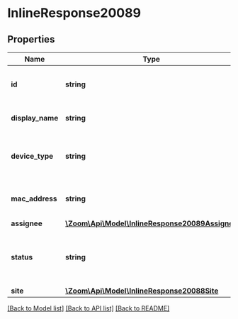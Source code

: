 # InlineResponse20089

## Properties
Name | Type | Description | Notes
------------ | ------------- | ------------- | -------------
**id** | **string** | Device ID - Unique Identifier of the Device. | [optional] 
**display_name** | **string** | Display name of the device. | [optional] 
**device_type** | **string** | Includes manufacturer name and the model name. | [optional] 
**mac_address** | **string** | MAC address or serial number of the device. | [optional] 
**assignee** | [**\Zoom\Api\Model\InlineResponse20089Assignee**](InlineResponse20089Assignee.md) |  | [optional] 
**status** | **string** | Status of the device. The value is either &#x60;online&#x60; or &#x60;offline&#x60;. | [optional] 
**site** | [**\Zoom\Api\Model\InlineResponse20088Site**](InlineResponse20088Site.md) |  | [optional] 

[[Back to Model list]](../README.md#documentation-for-models) [[Back to API list]](../README.md#documentation-for-api-endpoints) [[Back to README]](../README.md)


